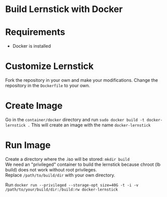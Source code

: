 # Build Lernstick with Docker

# Requirements
 - Docker is installed

# Customize Lernstick
Fork the repository in your own and make your modifications. 
Change the repository in the `Dockerfile` to your own.
 
# Create Image
Go in the `container/docker` directory and run `sudo docker build -t docker-lernstick .`
This will create an image with the name `docker-lernstick`

# Run Image
Create a directory where the .iso will be stored: `mkdir build` </br>
We need an "privileged" container to build the lernstick because chroot (lb build) does not work without root privileges. </br>
Replace `/path/to/build/dir` with your own directory.

Run `docker run --privileged --storage-opt size=40G -t -i -v /path/to/your/build/dir:/build:rw docker-lernstick`

